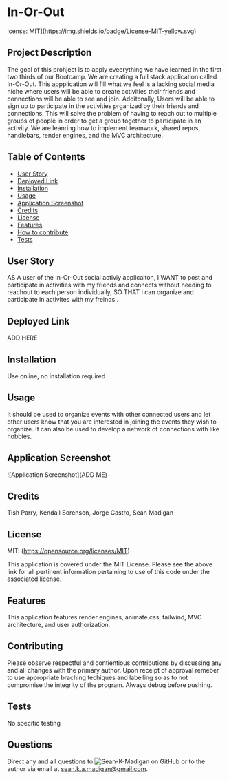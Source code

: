 # In-Or-Out

icense: MIT](https://img.shields.io/badge/License-MIT-yellow.svg)

## Project Description

The goal of this prohject is to apply eveerything we have learned in the first two thirds of our Bootcamp. We are creating a full stack application called In-Or-Out. This appplication will fill what we feel is a lacking social media niche where users will be able to create activities their friends and connections will be able to see and join. Additonally, Users will be able to sign up to participate in the activities prganized by their friends and connections. This will solve the problem of having to reach out to multiple groups of people in order to get a group together to participate in an activity. We are leanring how to implement teamwork, shared repos, handlebars, render engines, and the MVC architecture.  

## Table of Contents

- [User Story](#user-story)
- [Deployed Link](#deployed-link)
- [Installation](#installation)
- [Usage](#usage)
- [Application Screenshot](#application-screenshot)
- [Credits](#credits)
- [License](#license)
- [Features](#features)
- [How to contribute](#how-to-contribute)
- [Tests](#tests)

## User Story

AS A user of the In-Or-Out social activiy applicaiton,
I WANT to post and participate in activities with my friends and connects without needing to reachout to each person individually,
SO THAT I can organize and participate in activites with my freinds .


## Deployed Link

ADD HERE

## Installation

Use online, no installation required

## Usage

It should be used to organize events with other connected users and let other users know that you are interested in joining the events they wish to organize. It can also be used to develop a network of connections with like hobbies. 

## Application Screenshot

![Application Screenshot](ADD ME)

## Credits

Tish Parry, Kendall Sorenson, Jorge Castro, Sean Madigan

## License

MIT: (https://opensource.org/licenses/MIT)

This application is covered under the MIT License. Please see the above link for all pertinent information pertaining to use of this code under the associated license.

## Features

This application features render engines, animate.css, tailwind, MVC architecture, and user authorization.

## Contributing

Please observe respectful and contientious contributions by discussing any and all changes with the primary author. Upon receipt of approval remeber to use appropriate braching techiques and labelling so as to not compromise the integrity of the program. Always debug before pushing. 

## Tests

No specific testing

## Questions

Direct any and all questions to ![Sean-K-Madigan](https://github.com/Sean-K-Madigan) on GitHub or to the author via email at sean.k.a.madigan@gmail.com.
